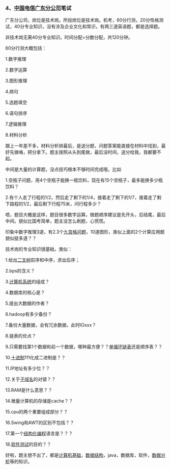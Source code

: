 ### 4、[中国电信广东分公司](https://www.zhihu.com/search?q=中国电信广东分公司&search_source=Entity&hybrid_search_source=Entity&hybrid_search_extra={"sourceType"%3A"answer"%2C"sourceId"%3A2368733934})笔试

广东分公司，岗位是技术岗。所投岗位是技术岗。机考，60分行测，20分性格测试，40分专业知识，没有涉及企业文化和常识，有两三道英语题，都是选择题。

非技术岗无需40分专业知识。时间分配=分数分配，共120分钟。

60分行测大概包括：

1.数字推理

2.数字运算

3.图形推理

4.病句

5.选题填空

6.语句排序

7.逻辑推理

8.材料分析

跟上一年差不多，材料分析排最后，是送分题，问题答案能直接在材料中找到，最好先做咯，把分拿下。题主按照从头到尾做，最后没时间，送分给我，我都要不起。

中间是大量的计算题，没点技巧根本不够时间完成哦，比如

1.空瓶子问题，用4个空瓶子能换一瓶饮料，现在有15个空瓶子，最多能换多少瓶饮料？

2.有个人走了行程的1/2，然后走了剩下的1/4，接着走了剩下的1/7，接着走了剩下路程的1/2，最后剩下行程75米，问行程多少？

唔，题目大概是这样，题目很多数字运算。做题顺序建议是先开头，后结尾，最后中间。貌似比国考简单，题主没怎么刷题，心慌慌。

印象中数字推理3道，有2.3个[九宫格问题](https://www.zhihu.com/search?q=九宫格问题&search_source=Entity&hybrid_search_source=Entity&hybrid_search_extra={"sourceType"%3A"answer"%2C"sourceId"%3A2368733934})，10道图形，类似上面的2个计算应用题貌似挺多道？？

技术岗的专业知识很基础，类似：

1.给出[二叉树](https://www.zhihu.com/search?q=二叉树&search_source=Entity&hybrid_search_source=Entity&hybrid_search_extra={"sourceType"%3A"answer"%2C"sourceId"%3A2368733934})前序和中序，求出后序；

2.bps的含义？

3.[计算机系统](https://www.zhihu.com/search?q=计算机系统&search_source=Entity&hybrid_search_source=Entity&hybrid_search_extra={"sourceType"%3A"answer"%2C"sourceId"%3A2368733934})的组成？

4.数据库的核心是？

5.提出大数据的作者？

6.hadoop有多少备份？

7.备份大量数据，会有冗余数据，此时IOxxx？

8.链表的优点？

9.只需要找第1个数据和前一个数据，哪种最方便？？[单循环链表](https://www.zhihu.com/search?q=单循环链表&search_source=Entity&hybrid_search_source=Entity&hybrid_search_extra={"sourceType"%3A"answer"%2C"sourceId"%3A2368733934})还是顺序表？？

10.[十进制](https://www.zhihu.com/search?q=十进制&search_source=Entity&hybrid_search_source=Entity&hybrid_search_extra={"sourceType"%3A"answer"%2C"sourceId"%3A2368733934})111化成二进制是？？

11.IP地址有多少位？？

12.关于[子域名](https://www.zhihu.com/search?q=子域名&search_source=Entity&hybrid_search_source=Entity&hybrid_search_extra={"sourceType"%3A"answer"%2C"sourceId"%3A2368733934})的对错？？

13.RAM是什么意思？？

14.微量计算机的存储是cache？？

15.cpu的两个重要组成部分？？

16.Swing和AWT的区别不包括？？

17.第一个[结构化编程](https://www.zhihu.com/search?q=结构化编程&search_source=Entity&hybrid_search_source=Entity&hybrid_search_extra={"sourceType"%3A"answer"%2C"sourceId"%3A2368733934})语言是？？？

18.[软件测试](https://www.zhihu.com/search?q=软件测试&search_source=Entity&hybrid_search_source=Entity&hybrid_search_extra={"sourceType"%3A"answer"%2C"sourceId"%3A2368733934})的目的？？

好啦，题主想不出了，都是[计算机基础](https://www.zhihu.com/search?q=计算机基础&search_source=Entity&hybrid_search_source=Entity&hybrid_search_extra={"sourceType"%3A"answer"%2C"sourceId"%3A2368733934})，[数据结构](https://www.zhihu.com/search?q=数据结构&search_source=Entity&hybrid_search_source=Entity&hybrid_search_extra={"sourceType"%3A"answer"%2C"sourceId"%3A2368733934})，java，数据库，软件，[数据分析](https://www.zhihu.com/search?q=数据分析&search_source=Entity&hybrid_search_source=Entity&hybrid_search_extra={"sourceType"%3A"answer"%2C"sourceId"%3A2368733934})等的知识。